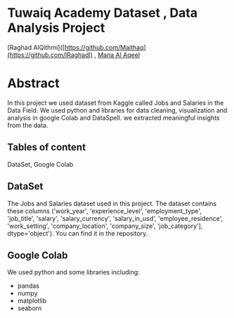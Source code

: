# Tuwaiq Academy Dataset , Data Analysis Project
[Raghad AlQithmi]([https://github.com/Maithaq](https://github.com/lRaghadl) , [Mana Al Aqeel](https://github.com/ManaSaleh)
# Abstract
In this project we used dataset from Kaggle called Jobs and Salaries in the Data Field. We used python and libraries for data cleaning, visualization and analysis in google Colab and DataSpell.
we extracted meaningful insights from the data. 

 ## Tables of content
 DataSet, Google Colab 
 
 ## DataSet
The Jobs and Salaries dataset used in this project. The dataset contains these columns 
('work_year', 'experience_level', 'employment_type', 'job_title',
       'salary', 'salary_currency', 'salary_in_usd', 'employee_residence',
       'work_setting', 'company_location', 'company_size', 'job_category'],
      dtype='object'). You can find it in the repository. 

 ## Google Colab 
 We used python and some libraries including:
* pandas 
* numpy
* matplotlib
* seaborn
